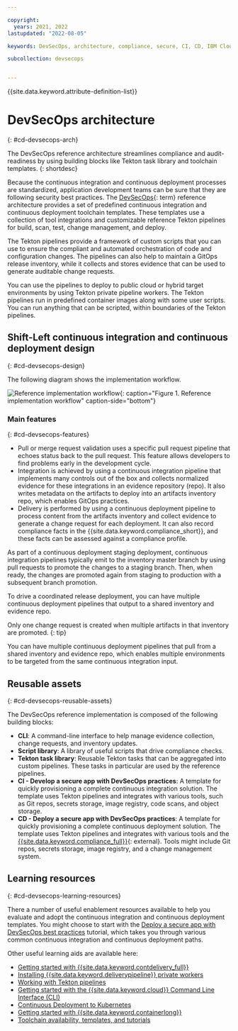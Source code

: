 ```yaml
---

copyright:
  years: 2021, 2022
lastupdated: "2022-08-05"

keywords: DevSecOps, architecture, compliance, secure, CI, CD, IBM Cloud

subcollection: devsecops


---
```


{{site.data.keyword.attribute-definition-list}}

# DevSecOps architecture
{: #cd-devsecops-arch}

The DevSecOps reference architecture streamlines compliance and audit-readiness by using building blocks like Tekton task library and toolchain templates.
{: shortdesc}

Because the continuous integration and continuous deployment processes are standardized, application development teams can be sure that they are following security best practices. The [DevSecOps](#x9892260){: term} reference architecture provides a set of predefined continuous integration and continuous deployment toolchain templates. These templates use a collection of tool integrations and customizable reference Tekton pipelines for build, scan, test, change management, and deploy.

The Tekton pipelines provide a framework of custom scripts that you can use to ensure the compliant and automated orchestration of code and configuration changes. The pipelines can also help to maintain a GitOps release inventory, while it collects and stores evidence that can be used to generate auditable change requests.

You can use the pipelines to deploy to public cloud or hybrid target environments by using Tekton private pipeline workers. The Tekton pipelines run in predefined container images along with some user scripts. You can run anything that can be scripted, within boundaries of the Tekton pipelines.

## Shift-Left continuous integration and continuous deployment design
{: #cd-devsecops-design}

The following diagram shows the implementation workflow.

![Reference implementation workflow](images/cm-arch.png "Reference implementation workflow"){: caption="Figure 1. Reference implementation workflow" caption-side="bottom"}

### Main features
{: #cd-devsecops-features}

* Pull or merge request validation uses a specific pull request pipeline that echoes status back to the pull request. This feature allows developers to find problems early in the development cycle.
* Integration is achieved by using a continuous integration pipeline that implements many controls out of the box and collects normalized evidence for these integrations in an evidence repository (repo). It also writes metadata on the artifacts to deploy into an artifacts inventory repo, which enables GitOps practices.
* Delivery is performed by using a continuous deployment pipeline to process content from the artifacts inventory and collect evidence to generate a change request for each deployment. It can also record compliance facts in the {{site.data.keyword.compliance_short}}, and these facts can be assessed against a compliance profile. 

As part of a continuous deployment staging deployment, continuous integration pipelines typically emit to the inventory master branch by using pull requests to promote the changes to a staging branch. Then, when ready, the changes are promoted again from staging to production with a subsequent branch promotion. 

To drive a coordinated release deployment, you can have multiple continuous deployment pipelines that output to a shared inventory and evidence repo. 

Only one change request is created when multiple artifacts in that inventory are promoted.
{: tip}

You can have multiple continuous deployment pipelines that pull from a shared inventory and evidence repo, which enables multiple environments to be targeted from the same continuous integration input.

## Reusable assets
{: #cd-devsecops-reusable-assets}

The DevSecOps reference implementation is composed of the following building blocks:

* **CLI**: A command-line interface to help manage evidence collection, change requests, and inventory updates. 
* **Script library**: A library of useful scripts that drive compliance checks. 
* **Tekton task library**: Reusable Tekton tasks that can be aggregated into custom pipelines. These tasks in particular are used by the reference pipelines.
* **CI - Develop a secure app with DevSecOps practices**: A template for quickly provisioning a complete continuous integration solution. The template uses Tekton pipelines and integrates with various tools, such as Git repos, secrets storage, image registry, code scans, and object storage.
* **CD - Deploy a secure app with DevSecOps practices**:  A template for quickly provisioning a complete continuous deployment solution. The template uses Tekton pipelines and integrates with various tools and the [{{site.data.keyword.compliance_full}}](https://www.ibm.com/cloud/security-and-compliance-center){: external}. Tools might include Git repos, secrets storage, image registry, and a change management system.

## Learning resources
{: #cd-devsecops-learning-resources}

There a number of useful enablement resources available to help you evaluate and adopt the continuous integration and continuous deployment templates. You might choose to start with the [Deploy a secure app with DevSecOps best practices](/docs/devsecops?topic=devsecops-tutorial-cd-devsecops) tutorial, which takes you through various common continuous integration and continuous deployment paths.

Other useful learning aids are available here:

* [Getting started with {{site.data.keyword.contdelivery_full}}](/docs/ContinuousDelivery?topic=ContinuousDelivery-getting-started)
* [Installing {{site.data.keyword.deliverypipeline}} private workers](/docs/ContinuousDelivery?topic=ContinuousDelivery-install-private-workers)
* [Working with Tekton pipelines](/docs/ContinuousDelivery?topic=ContinuousDelivery-tekton-pipelines)
* [Getting started with the {{site.data.keyword.cloud}} Command Line Interface (CLI)](/docs/cli?topic=cli-getting-started)
* [Continuous Deployment to Kubernetes](/docs/solution-tutorials?topic=solution-tutorials-continuous-deployment-to-kubernetes)
* [Getting started with {{site.data.keyword.containerlong}}](/docs/containers?topic=containers-getting-started)
* [Toolchain availability, templates, and tutorials](/docs/ContinuousDelivery?topic=ContinuousDelivery-cd_about)
